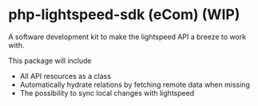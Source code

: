 # php-lightspeed-sdk (eCom) (WIP)

A software development kit to make the lightspeed API a breeze to work with.

This package will include

* All API resources as a class
* Automatically hydrate relations by fetching remote data when missing
* The possibility to sync local changes with lightspeed
